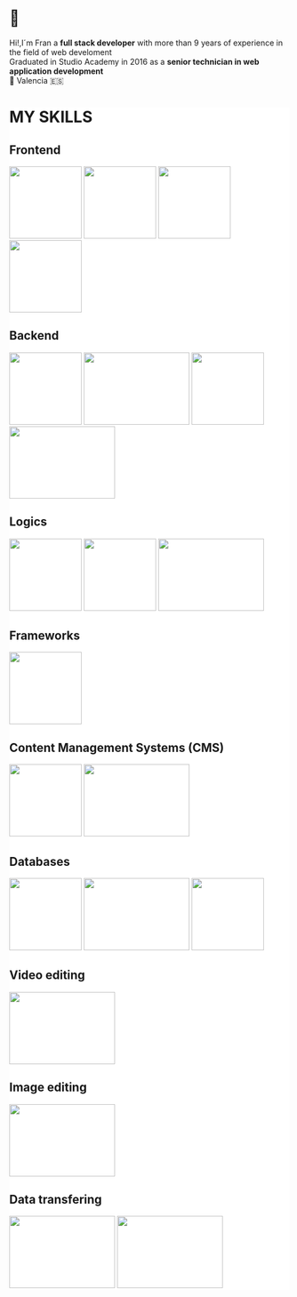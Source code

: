 # 👋
Hi!,I´m Fran a <b>full stack developer</b> with more than 9 years of experience in the field of web develoment
</br>
Graduated in Studio Academy in 2016 as a <b>senior technician in web application development</b>
</br>
📌 Valencia 🇪🇸


<div id="skills" style="background-color:white">

# MY SKILLS

## Frontend
<img src="https://www.freepnglogos.com/uploads/html5-logo-png/html5-logo-image-logo-html-7.png" style="width:130px; height:130px">
<img src="https://cdn.freebiesupply.com/logos/large/2x/css3-logo-png-transparent.png" style="width:130px; height:130px">
<img src="https://upload.wikimedia.org/wikipedia/commons/thumb/b/b2/Bootstrap_logo.svg/1280px-Bootstrap_logo.svg.png"style="width:130px; height:130px">
<img src="https://cdn.freebiesupply.com/logos/large/2x/node-sass-logo-svg-vector.svg"style="width:130px; height:130px">

## Backend
<img src="https://www.php.net/images/logos/new-php-logo.svg" style="width:130px; height:130px">
<img src="https://cdn.freebiesupply.com/logos/large/2x/nodejs-1-logo-png-transparent.png" style="width:190px; height:130px">
<img src="https://upload.wikimedia.org/wikipedia/commons/thumb/c/c3/Python-logo-notext.svg/1869px-Python-logo-notext.svg.png" style="width:130px; height:130px">
<img src="https://upload.wikimedia.org/wikipedia/commons/8/87/Sql_data_base_with_logo.png" style="width:190px; height:130px">


## Logics
<img src="https://upload.wikimedia.org/wikipedia/commons/thumb/6/6a/JavaScript-logo.png/800px-JavaScript-logo.png" style="width:130px; height:130px">
<img src="https://upload.wikimedia.org/wikipedia/commons/thumb/4/4c/Typescript_logo_2020.svg/2048px-Typescript_logo_2020.svg.png" style="width:130px; height:130px">
<img src="https://cursosdedesarrollo.com/wp-content/uploads/2019/08/angularjs-logo-600x394.png" style="width:190px; height:130px">


## Frameworks

<img src="https://logowik.com/content/uploads/images/angular9826.logowik.com.webp" style="width:130px; height:130px">


## Content Management Systems (CMS)

<img src="https://upload.wikimedia.org/wikipedia/commons/9/93/Wordpress_Blue_logo.png" style="width:130px; height:130px">
<img src="https://global-uploads.webflow.com/5f8b0a1abe69652278dad51c/62672360adb8a907fbed8f87_d9149f6d.png" style="width:190px; height:130px">


## Databases

<img src="https://www.freepnglogos.com/uploads/logo-mysql-png/logo-mysql-mysql-and-moodle-elearningworld-5.png" style="width:130px; height:130px">
<img src="https://upload.wikimedia.org/wikipedia/commons/b/bd/Firebase_Logo.png" style="width:190px; height:130px">
<img src="https://upload.wikimedia.org/wikipedia/commons/thumb/f/f1/Microsoft_Office_Access_%282019-present%29.svg/2097px-Microsoft_Office_Access_%282019-present%29.svg.png" style="width:130px; height:130px">

## Video editing

<img src="https://download.logo.wine/logo/Adobe_Premiere_Pro/Adobe_Premiere_Pro-Logo.wine.png" style="width:190px; height:130px">

## Image editing

<img src="https://assets.stickpng.com/images/5847f979cef1014c0b5e48bd.png" style="width:190px; height:130px">

## Data transfering

<img src="https://git-scm.com/images/logos/downloads/Git-Logo-2Color.png" style="width:190px; height:130px">
<img src="https://media.licdn.com/dms/image/C4E12AQFf4LJR49lXQg/article-cover_image-shrink_600_2000/0/1576293100655?e=2147483647&v=beta&t=TQZSXJoMiK-Fv_L-Sro1k0zP026xbHp3IHY8EogWIx8" style="width:190px; height:130px">



</div>


